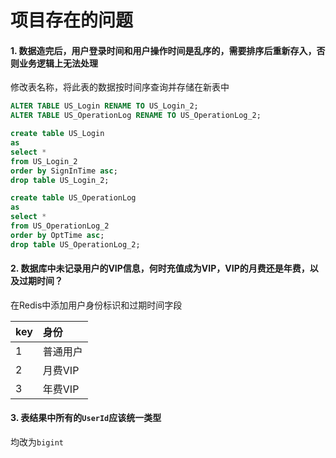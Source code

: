 # 项目存在的问题

#### 1. 数据造完后，用户登录时间和用户操作时间是乱序的，需要排序后重新存入，否则业务逻辑上无法处理

修改表名称，将此表的数据按时间序查询并存储在新表中

```sql
ALTER TABLE US_Login RENAME TO US_Login_2;
ALTER TABLE US_OperationLog RENAME TO US_OperationLog_2;

create table US_Login
as
select *
from US_Login_2
order by SignInTime asc;
drop table US_Login_2;

create table US_OperationLog
as
select *
from US_OperationLog_2
order by OptTime asc;
drop table US_OperationLog_2;
```


#### 2. 数据库中未记录用户的VIP信息，何时充值成为VIP，VIP的月费还是年费，以及过期时间？

在Redis中添加用户身份标识和过期时间字段

|key|身份|
|:-|:-|
|1|普通用户|
|2|月费VIP|
|3|年费VIP|


#### 3. 表结果中所有的`UserId`应该统一类型

均改为`bigint`


